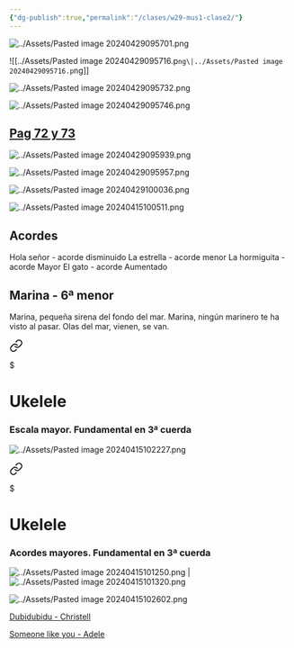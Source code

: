 ```yaml
---
{"dg-publish":true,"permalink":"/clases/w29-mus1-clase2/"}
---
```



<div class="slide">

![../Assets/Pasted image 20240429095701.png](/img/user/Assets/Pasted%20image%2020240429095701.png)

</div>
<div class="slide">

![[../Assets/Pasted image 20240429095716.p`ng\|../Assets/Pasted image 20240429095716.p`ng]]

</div>
<div class="slide">

![../Assets/Pasted image 20240429095732.png](/img/user/Assets/Pasted%20image%2020240429095732.png)

</div>
<div class="slide">

![../Assets/Pasted image 20240429095746.png](/img/user/Assets/Pasted%20image%2020240429095746.png)

</div>
<div class="slide">

## [Pag 72 y 73](https://www.blinklearning.com/v/1714044658/theme_tmpux/launch.php?theme=tmpux#activity/4239478/65132334/421303522)

</div>
<div class="slide">

![../Assets/Pasted image 20240429095939.png](/img/user/Assets/Pasted%20image%2020240429095939.png)

</div>
<div class="slide">

![../Assets/Pasted image 20240429095957.png](/img/user/Assets/Pasted%20image%2020240429095957.png)

</div>
<div class="slide">

![../Assets/Pasted image 20240429100036.png](/img/user/Assets/Pasted%20image%2020240429100036.png)

</div>
<div class="slide">

![../Assets/Pasted image 20240415100511.png](/img/user/Assets/Pasted%20image%2020240415100511.png)

</div>
<div class="slide">

## Acordes

Hola señor - acorde disminuido
La estrella - acorde menor
La hormiguita - acorde Mayor
El gato - acorde Aumentado

</div>
<div class="slide">

## Marina - 6ª menor

Marina, pequeña sirena del fondo del mar.
Marina, ningún marinero te ha visto al pasar.
Olas del mar, 
vienen, se van.

</div>
<div class="slide">


<div class="transclusion internal-embed is-loaded"><a class="markdown-embed-link" href="/recursos/ukelele/#escala-mayor-fundamental-en-3-cuerda" aria-label="Open link"><svg xmlns="http://www.w3.org/2000/svg" width="24" height="24" viewBox="0 0 24 24" fill="none" stroke="currentColor" stroke-width="2" stroke-linecap="round" stroke-linejoin="round" class="svg-icon lucide-link"><path d="M10 13a5 5 0 0 0 7.54.54l3-3a5 5 0 0 0-7.07-7.07l-1.72 1.71"></path><path d="M14 11a5 5 0 0 0-7.54-.54l-3 3a5 5 0 0 0 7.07 7.07l1.71-1.71"></path></svg></a><div class="markdown-embed">

$<div class="markdown-embed-title">

# Ukelele

</div>


### Escala mayor. Fundamental en 3ª cuerda

![../Assets/Pasted image 20240415102227.png](/img/user/Assets/Pasted%20image%2020240415102227.png)


</div></div>


</div>
<div class="slide">


<div class="transclusion internal-embed is-loaded"><a class="markdown-embed-link" href="/recursos/ukelele/#acordes-mayores-fundamental-en-3-cuerda" aria-label="Open link"><svg xmlns="http://www.w3.org/2000/svg" width="24" height="24" viewBox="0 0 24 24" fill="none" stroke="currentColor" stroke-width="2" stroke-linecap="round" stroke-linejoin="round" class="svg-icon lucide-link"><path d="M10 13a5 5 0 0 0 7.54.54l3-3a5 5 0 0 0-7.07-7.07l-1.72 1.71"></path><path d="M14 11a5 5 0 0 0-7.54-.54l-3 3a5 5 0 0 0 7.07 7.07l1.71-1.71"></path></svg></a><div class="markdown-embed">

$<div class="markdown-embed-title">

# Ukelele

</div>


### Acordes mayores. Fundamental en 3ª cuerda

![../Assets/Pasted image 20240415101250.png](/img/user/Assets/Pasted%20image%2020240415101250.png)  |  ![../Assets/Pasted image 20240415101320.png](/img/user/Assets/Pasted%20image%2020240415101320.png)


</div></div>


</div>
<div class="slide">

![../Assets/Pasted image 20240415102602.png](/img/user/Assets/Pasted%20image%2020240415102602.png)

</div>
<div class="slide">

[Dubidubidu - Christell](https://tabs.ultimate-guitar.com/user/tab/view?h=3J5Eu6dcT3STeidqe3Y1zdGE)

</div>
<div class="slide">

[Someone like you - Adele](https://tabs.ultimate-guitar.com/tab/adele/someone-like-you-chords-1006040)

</div>